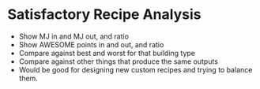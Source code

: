 Satisfactory Recipe Analysis
============================

- Show MJ in and MJ out, and ratio
- Show AWESOME points in and out, and ratio
- Compare against best and worst for that building type
- Compare against other things that produce the same outputs
- Would be good for designing new custom recipes and trying to balance them.
